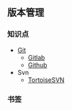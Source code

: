 ## 版本管理

### 知识点

- [Git](https://git-scm.com/)
  - [Gitlab](https://about.gitlab.com/)
  - [Github](https://github.com/)
- Svn
  - [TortoiseSVN](https://tortoisesvn.net/index.zh.html)

### 书签